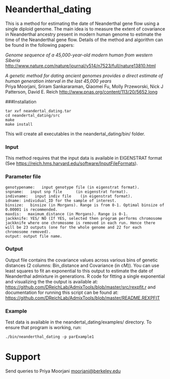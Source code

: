 # Neanderthal_dating
This is a method for estimating the date of Neanderthal gene flow using a single diploid genome. The main idea is to measure the extent of covariance in Neanderthal ancestry present in modern human genome to estimate the time of the Neanderthal gene flow. Details of the method and algorithm can be found in the following papers:

*Genome sequence of a 45,000-year-old modern human from western Siberia* <br />
http://www.nature.com/nature/journal/v514/n7523/full/nature13810.html

*A genetic method for dating ancient genomes provides a direct estimate of human generation interval in the last 45,000 years* <br />
Priya Moorjani, Sriram Sankararaman, Qiaomei Fu, Molly Przeworski, Nick J Patterson, David E. Reich
http://www.pnas.org/content/113/20/5652.long

###Installation
```
tar xvf neandertal_dating.tar
cd neandertal_dating/src
make
make install
```
This will create all executables in the neandertal_dating/bin/ folder. 


### Input
This method requires that the input data is available in EIGENSTRAT format (See https://reich.hms.harvard.edu/software/InputFileFormats).  

### Parameter file
```
genotypename:   input genotype file (in eigenstrat format).
snpname:   input snp file      (in eigenstrat format).
indivname:   input indiv file    (in eigenstrat format).
idname: individual_ID for the sample of interest.
binsize:   binsize (in Morgans). Range is from 0-1. Optimal binsize of 0.00001 is recommended.
maxdis:   maximum_distance (in Morgans). Range is 0-1. 
jackknife: YES/ NO (If YES, selected then program performs chromosome jackknife where one chromosome is removed in each run. Hence there will be 23 outputs (one for the whole genome and 22 for each chromosome removed).
output: output file name.
```
### Output

Output file contains the covariance values across various bins of genetic distances (2 columns: Bin_distance and Covariance (in cM)). You can use least squares to fit an exponential to this output to estimate the date of Neanderthal admixture in generations. R code for fitting a single exponential and visualizing the the output is available at:
https://github.com/DReichLab/AdmixTools/blob/master/src/rexpfit.r
and documentation for running this script can be found at: https://github.com/DReichLab/AdmixTools/blob/master/README.REXPFIT

### Example

Test data is available in the neandertal_dating/examples/ directory. To ensure that program is working, run:
```
./bin/neanderthal_dating -p parExample1
```

# Support
Send queries to Priya Moorjani <moorjani@berkeley.edu>
